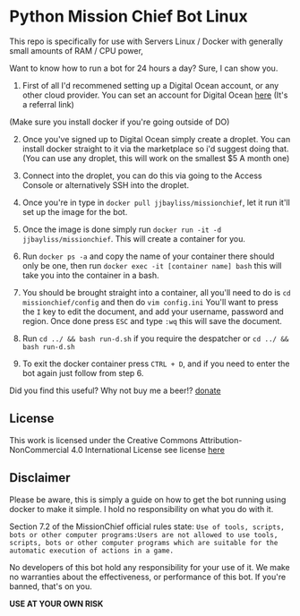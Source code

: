 # Python Mission Chief Bot Linux

This repo is specifically for use with Servers Linux / Docker with generally small amounts of RAM / CPU power,

Want to know how to run a bot for 24 hours a day? Sure, I can show you.

1. First of all I'd recommened setting up a Digital Ocean account, or any other cloud provider. You can set an account for Digital Ocean [here](https://m.do.co/c/741cf5923606) (It's a referral link)

(Make sure you install docker if you're going outside of DO)

2. Once you've signed up to Digital Ocean simply create a droplet. You can install docker straight to it via the marketplace so i'd suggest doing that. (You can use any droplet, this will work on the smallest $5 A month one)

3. Connect into the droplet, you can do this via going to the Access Console or alternatively SSH into the droplet.

4. Once you're in type in `docker pull jjbayliss/missionchief`, let it run it'll set up the image for the bot. 
 
5. Once the image is done simply run `docker run -it -d jjbayliss/missionchief`. This will create a container for you.

6. Run `docker ps -a` and copy the name of your container there should only be one, then run `docker exec -it [container name] bash` this will take you into the container in a bash.

7. You should be brought straight into a container, all you'll need to do is `cd missionchief/config` and then do `vim config.ini` 
You'll want to press the `I` key to edit the document, and add your username, password and region. Once done press `ESC` and type `:wq` this will save the document.

8. Run `cd ../ && bash run-d.sh` if you require the despatcher or `cd ../ && bash run-d.sh`

9. To exit the docker container press `CTRL + D`, and if you need to enter the bot again just follow from step 6.

Did you find this useful? Why not buy me a beer!? [donate](https://www.paypal.me/jackbaylissdev)


## License
This work is licensed under the Creative Commons Attribution-NonCommercial 4.0 International License
see license [here](https://github.com/codesidian/Python-MissionChiefBot/blob/master/LICENSE.md)

## Disclaimer
Please be aware, this is simply a guide on how to get the bot running using docker to make it simple. I hold no responsibility on what you do with it.

Section 7.2 of the MissionChief official rules state:
`Use of tools, scripts, bots or other computer programs:Users are not allowed to use tools, scripts, bots or other computer programs which are suitable for the automatic execution of actions in a game.`

No developers of this bot hold any responsibility for your use of it. We make no warranties about the effectiveness, or performance of this bot. If you're banned, that's on you. 

**USE AT YOUR OWN RISK**
